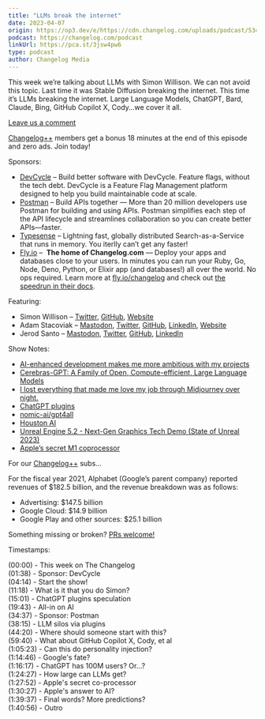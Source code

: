 ```yaml
---
title: "LLMs break the internet"
date: 2023-04-07
origin: https://op3.dev/e/https://cdn.changelog.com/uploads/podcast/534/the-changelog-534.mp3
podcast: https://changelog.com/podcast
linkUrl: https://pca.st/3jsw4pw6
type: podcast
author: Changelog Media
---
```


This week we’re talking about LLMs with Simon Willison. We can not avoid this topic. Last time it was Stable Diffusion breaking the internet. This time it’s LLMs breaking the internet. Large Language Models, ChatGPT, Bard, Claude, Bing, GitHub Copilot X, Cody…we cover it all.

[Leave us a comment](https://changelog.com/podcast/534/discuss)

[Changelog++](https://changelog.com/++) members get a bonus 18 minutes at the end of this episode and zero ads. Join today!

Sponsors:

- [DevCycle](http://devcycle.com/changelog) –&nbsp;Build better software with DevCycle. Feature flags, without the tech debt. DevCycle is a Feature Flag Management platform designed to help you build maintainable code at scale.
- [Postman](https://www.postman.com/changelogpod) –&nbsp;Build APIs together — More than 20 million developers use Postman for building and using APIs. Postman simplifies each step of the API lifecycle and streamlines collaboration so you can create better APIs—faster.
- [Typesense](https://cloud.typesense.org/?utm_source=changelog) –&nbsp;Lightning fast, globally distributed Search-as-a-Service that runs in memory. You iterlly can’t get any faster!
- [Fly.io](https://fly.io/changelog) –&nbsp; **The home of Changelog.com** — Deploy your apps and databases close to your users. In minutes you can run your Ruby, Go, Node, Deno, Python, or Elixir app (and databases!) all over the world. No ops required. Learn more at [fly.io/changelog](https://fly.io/changelog) and check out [the speedrun in their docs](https://fly.io/docs/speedrun/).

Featuring:

- Simon Willison – [Twitter](https://twitter.com/simonw), [GitHub](https://github.com/simonw), [Website](https://simonwillison.net/)
- Adam Stacoviak – [Mastodon](https://changelog.social/@adam), [Twitter](https://twitter.com/adamstac), [GitHub](https://github.com/adamstac), [LinkedIn](https://www.linkedin.com/in/adamstacoviak), [Website](https://adamstacoviak.com/)
- Jerod Santo – [Mastodon](https://changelog.social/@jerod), [Twitter](https://twitter.com/jerodsanto), [GitHub](https://github.com/jerodsanto), [LinkedIn](https://www.linkedin.com/in/jerodsanto)

Show Notes:

- [AI-enhanced development makes me more ambitious with my projects](https://simonwillison.net/2023/Mar/27/ai-enhanced-development/)
- [Cerebras-GPT: A Family of Open, Compute-efficient, Large Language Models](https://www.cerebras.net/blog/cerebras-gpt-a-family-of-open-compute-efficient-large-language-models/)
- [I lost everything that made me love my job through Midjourney over night.](https://www.reddit.com/r/blender/comments/121lhfq/i_lost_everything_that_made_me_love_my_job/)
- [ChatGPT plugins](https://openai.com/blog/chatgpt-plugins)
- [nomic-ai/gpt4all](https://github.com/nomic-ai/gpt4all)
- [Houston AI](https://houston.astro.build)
- [Unreal Engine 5.2 - Next-Gen Graphics Tech Demo (State of Unreal 2023)](https://www.youtube.com/watch?v=-lkEOEEKYD0)
- [Apple’s secret M1 coprocessor](https://medium.com/swlh/apples-m1-secret-coprocessor-6599492fc1e1)

For our [Changelog++](https://changelog.com/++) subs…

For the fiscal year 2021, Alphabet (Google’s parent company) reported revenues of $182.5 billion, and the revenue breakdown was as follows:

- Advertising: $147.5 billion
- Google Cloud: $14.9 billion
- Google Play and other sources: $25.1 billion

Something missing or broken? [PRs welcome!](https://github.com/thechangelog/show-notes/blob/master/podcast/changelog-interviews-534.md)

Timestamps:

(00:00) - This week on The Changelog  
(01:38) - Sponsor: DevCycle  
(04:14) - Start the show!  
(11:18) - What is it that you do Simon?  
(15:01) - ChatGPT plugins speculation  
(19:43) - All-in on AI  
(34:37) - Sponsor: Postman  
(38:15) - LLM silos via plugins  
(44:20) - Where should someone start with this?  
(59:40) - What about GitHub Copilot X, Cody, et al  
(1:05:23) - Can this do personality injection?  
(1:14:46) - Google's fate?  
(1:16:17) - ChatGPT has 100M users? Or...?  
(1:24:27) - How large can LLMs get?  
(1:27:52) - Apple's secret co-processor  
(1:30:27) - Apple's answer to AI?  
(1:39:37) - Final words? More predictions?  
(1:40:56) - Outro

